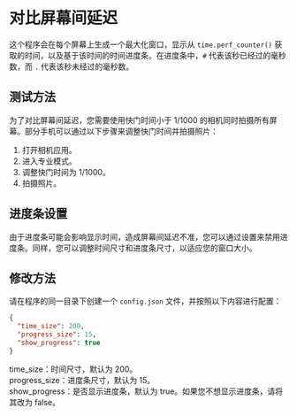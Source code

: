 # 对比屏幕间延迟

这个程序会在每个屏幕上生成一个最大化窗口，显示从 `time.perf_counter()` 获取的时间，以及基于该时间的时间进度条。在进度条中，`#` 代表该秒已经过的毫秒数，而 `.` 代表该秒未经过的毫秒数。

## 测试方法

为了对比屏幕间延迟，您需要使用快门时间小于 1/1000 的相机同时拍摄所有屏幕。部分手机可以通过以下步骤来调整快门时间并拍摄照片：

1. 打开相机应用。
2. 进入专业模式。
3. 调整快门时间为 1/1000。
4. 拍摄照片。

## 进度条设置

由于进度条可能会影响显示时间，造成屏幕间延迟不准，您可以通过设置来禁用进度条。同样，您可以调整时间尺寸和进度条尺寸，以适应您的窗口大小。

## 修改方法

请在程序的同一目录下创建一个 `config.json` 文件，并按照以下内容进行配置：

```json
{
  "time_size": 200,
  "progress_size": 15,
  "show_progress": true
}
```
time_size：时间尺寸，默认为 200。<br>
progress_size：进度条尺寸，默认为 15。<br>
show_progress：是否显示进度条，默认为 true。如果您不想显示进度条，请将其改为 false。<br>
